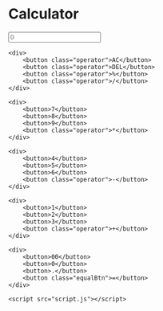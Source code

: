 # Calculator
<!DOCTYPE html>
<html lang="en">
<head>
    <meta charset="UTF-8">
    <meta name="viewport" content="width=device-width, initial-scale=1.0">
    <link rel="stylesheet" href="style.css">
    <title>Calculator-By Sneha Mohanty</title>
</head>
<body>
    <div class="calculator">
    <input type="text" placeholder="0" id="inputbox">

    <div>
        <button class="operator">AC</button>
        <button class="operator">DEL</button>
        <button class="operator">%</button>
        <button class="operator">/</button>
    </div>

    <div>
        <button>7</button>
        <button>8</button>
        <button>9</button>
        <button class="operator">*</button>
    </div>

    <div>
        <button>4</button>
        <button>5</button>
        <button>6</button>
        <button class="operator">-</button>
    </div>

    <div>
        <button>1</button>
        <button>2</button>
        <button>3</button>
        <button class="operator">+</button>
    </div>

    <div>
        <button>00</button>
        <button>0</button>
        <button>.</button>
        <button class="equalBtn">=</button>
    </div>

    <script src="script.js"></script>
</body>
</html>
